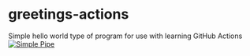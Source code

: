 # greetings-actions
Simple hello world type of program for use with learning GitHub Actions
[![Simple Pipe](https://github.com/PBMJF/greetings-actions/actions/workflows/simple-pipe.yml/badge.svg)](https://github.com/PBMJF/greetings-actions/actions/workflows/simple-pipe.yml)
